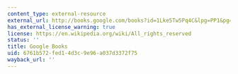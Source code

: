 ```yaml
---
content_type: external-resource
external_url: http://books.google.com/books?id=1Lke5Tw5Pq4C&lpg=PP1&pg=PA110#v=onepage&q&f=false
has_external_license_warning: true
license: https://en.wikipedia.org/wiki/All_rights_reserved
status: ''
title: Google Books
uid: 6761b572-fed1-4d3c-9e96-a037d3372f75
wayback_url: ''
---
```

